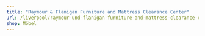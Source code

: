 ```yaml
---
title: "Raymour & Flanigan Furniture and Mattress Clearance Center"
url: /liverpool/raymour-und-flanigan-furniture-and-mattress-clearance-center/
shop: Möbel
---
```


